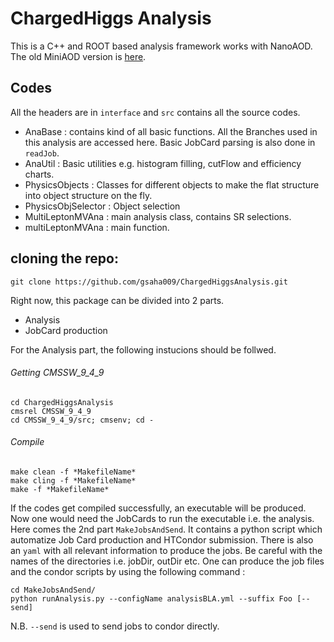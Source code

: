 # ChargedHiggs Analysis

This is a C++ and ROOT based analysis framework works with NanoAOD. The old MiniAOD version is [here](https://github.com/subirsarkar/HZZ4lAnalysis).
## Codes
All the headers are in `interface` and `src` contains all the source codes.
 - AnaBase : contains kind of all basic functions. All the Branches used in this analysis are accessed here. Basic JobCard parsing is also done in `readJob`.
 - AnaUtil : Basic utilities e.g. histogram filling, cutFlow and efficiency charts.
 - PhysicsObjects : Classes for different objects to make the flat structure into object structure on the fly.
 - PhysicsObjSelector : Object selection
 - MultiLeptonMVAna : main analysis class, contains SR selections.
 - multiLeptonMVAna : main function.

## cloning the repo:
```
git clone https://github.com/gsaha009/ChargedHiggsAnalysis.git
````
Right now, this package can be divided into 2 parts. 

 - Analysis
 - JobCard production

For the Analysis part, the following instucions should be follwed.
###### Getting CMSSW_9_4_9
```
cd ChargedHiggsAnalysis
cmsrel CMSSW_9_4_9
cd CMSSW_9_4_9/src; cmsenv; cd -
```
###### Compile
```
make clean -f *MakefileName*
make cling -f *MakefileName*
make -f *MakefileName*
```
If the codes get compiled successfully, an executable will be produced. Now one would need the JobCards to run the executable i.e. the analysis.
Here comes the 2nd part `MakeJobsAndSend`. It contains a python script which automatize Job Card production and HTCondor submission.
There is also an `yaml` with all relevant information to produce the jobs. Be careful with the names of the directories i.e. jobDir, outDir etc.
One can produce the job files and the condor scripts by using the following command :
```
cd MakeJobsAndSend/
python runAnalysis.py --configName analysisBLA.yml --suffix Foo [--send]
```
N.B. `--send` is used to send jobs to condor directly.